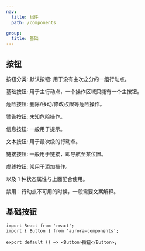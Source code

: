 ```yaml
---
nav:
  title: 组件
  path: /components

group:
  title: 基础
---
```


## 按钮

按钮分类:
默认按钮: 用于没有主次之分的一组行动点。

基础按钮: 用于主行动点，一个操作区域只能有一个主按钮。

危险按钮: 删除/移动/修改权限等危险操作。

警告按钮: 未知危险操作。

信息按钮: 一般用于提示。

文本按钮: 用于最次级的行动点。

链接按钮: 一般用于链接，即导航至某位置。

虚线按钮: 常用于添加操作。

以及 1 种状态属性与上面配合使用。

禁用：行动点不可用的时候，一般需要文案解释。

## 基础按钮

```tsx
import React from 'react';
import { Button } from 'aurora-components';

export default () => <Button>按钮</Button>;
```

